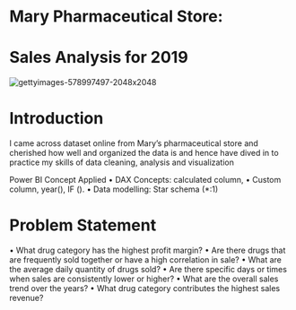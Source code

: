 # Mary Pharmaceutical Store:                                                                                                                                      

# Sales Analysis for 2019       


![gettyimages-578997497-2048x2048](https://github.com/steveaker/power-BI/assets/135893015/2d0d144d-5191-48d5-8bc3-b01bf0480b36)

# Introduction
I came across dataset online from Mary’s pharmaceutical store and cherished how well and organized the data is and hence have dived in to practice my skills of data cleaning, analysis and visualization  


Power BI Concept Applied
•	DAX Concepts: calculated column,
•	Custom column, year(), IF ().
•	Data modelling: Star schema (*:1)






# Problem Statement

   •	What drug category has the highest profit margin?
   •	Are there drugs that are frequently sold together or have a high correlation in sale?
   •	What are the average daily quantity of drugs sold?
   •	Are there specific days or times when sales are consistently lower or higher?
   •	What are the overall sales trend over the years?
   •	What drug category contributes the highest sales revenue?
